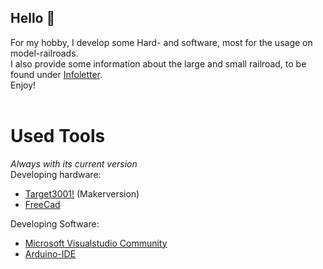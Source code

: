 ## Hello :steam_locomotive:

For my hobby, I develop some Hard- and software, most for the usage on model-railroads.<br>
I also provide some information about the large and small railroad, to be found under [Infoletter](https://github.com/Kruemelbahn/Infoletter).<br>
Enjoy!<br>
<br>
# Used Tools
_Always with its current version_<br>
Developing hardware:<br> 
- [Target3001!](https://www.ibfriedrich.com/) (Makerversion)<br>
- [FreeCad](https://www.freecad.org/)<br>

Developing Software:<br>
- [Microsoft Visualstudio Community](https://visualstudio.microsoft.com/de/vs/community/)<br>
- [Arduino-IDE](https://www.arduino.cc/)<br>

